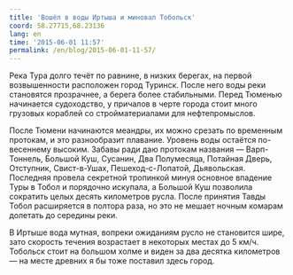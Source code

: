 ```yaml
---
title: 'Вошёл в воды Иртыша и миновал Тобольск'
coord: 58.27715,68.23136
lang: en
time: '2015-06-01 11:57'
permalink: /en/blog/2015-06-01-11-57/
---
```


Река Тура долго течёт по равнине, в низких берегах, на первой возвышенности расположен город Туринск. После него воды реки становятся прозрачнее, а берега более стабильными. Перед Тюменью начинается судоходство, у причалов в черте города стоит много грузовых кораблей со стройматериалами для нефтепромыслов.

После Тюмени начинаются меандры, их можно срезать по временным протокам, и это разнообразит плавание. Уровень воды остаётся по-весеннему высоким. Забавы ради даю протокам названия&nbsp;— Варп-Тоннель, Большой Куш, Сусанин, Два Полумесяца, Потайная Дверь, Отступник, Свист-в-Ушах, Пешеход-с-Лопатой, Дьявольская. Последняя провела секретной тропинкой минуя основное впадение Туры в Тобол и порядочно искупала, а Большой Куш позволила сократить целых десять километров русла. После принятия Тавды Тобол расширяется в полтора раза, но это не мешает ночным комарам долетать до середины реки.

В Иртыше вода мутная, вопреки ожиданиям русло не становится шире, зато скорость течения возрастает в некоторых местах до 5&nbsp;км/ч. Тобольск стоит на большом холме и виден за два десятка километров — на месте древних я бы тоже поставил здесь город.
